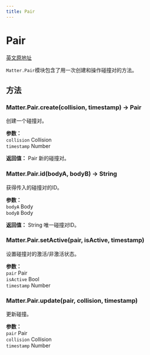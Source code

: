 ```yaml
---
title: Pair
---
```


# Pair

[英文原地址](https://brm.io/matter-js/docs/classes/Pair.html)

`Matter.Pair`模块包含了用一次创建和操作碰撞对的方法。

## 方法   

### Matter.Pair.create(collision, timestamp) → Pair  

创建一个碰撞对。

**参数：**    
`collision` Collision   
`timestamp` Number

**返回值：**
Pair 新的碰撞对。

### Matter.Pair.id(bodyA, bodyB) → String

获得传入的碰撞对的ID。

**参数：**    
`bodyA` Body   
`bodyB` Body

**返回值：**
String 唯一碰撞对ID。

### Matter.Pair.setActive(pair, isActive, timestamp)  

设置碰撞对的激活/非激活状态。

**参数：**    
`pair` Pair   
`isActive` Bool   
`timestamp` Number  

### Matter.Pair.update(pair, collision, timestamp)   

更新碰撞。

**参数：**    
`pair` Pair   
`collision` Collision   
`timestamp` Number 